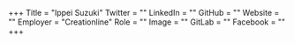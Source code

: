 +++
Title = "Ippei Suzuki"
Twitter = ""
LinkedIn = ""
GitHub = ""
Website = ""
Employer = "Creationline"
Role = ""
Image = ""
GitLab = ""
Facebook = ""
+++
